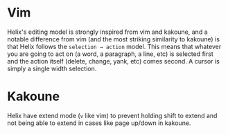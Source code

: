 # Vim

Helix's editing model is strongly inspired from vim and kakoune, and a notable difference from vim (and the most striking similarity to kakoune) is that Helix follows the `selection → action` model. This means that whatever you are going to act on (a word, a paragraph, a line, etc) is selected first and the action itself (delete, change, yank, etc) comes second. A cursor is simply a single width selection.

# Kakoune

Helix have extend mode (`v` like vim) to prevent holding shift to extend and not being able to extend in cases like page up/down in kakoune.